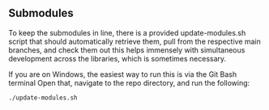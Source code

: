 ## Submodules
To keep the submodules in line, there is a provided update-modules.sh script that should automatically retrieve them, pull from the respective main branches, and check them out
this helps immensely with simultaneous development across the libraries, which is sometimes necessary.

If you are on Windows, the easiest way to run this is via the Git Bash terminal
Open that, navigate to the repo directory, and run the following:

```bash
./update-modules.sh
```